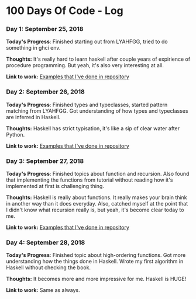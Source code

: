 # 100 Days Of Code - Log

### Day 1: September 25, 2018

**Today's Progress**: Finished starting out from LYAHFGG, tried to do something in ghci env.

**Thoughts:** It's really hard to learn haskell after couple years of expirience of procedure programming. 
But yeah, it's also very interesting at all.

**Link to work:** [Examples that I've done in repository](https://github.com/vsmaxim/100-days-of-code)


### Day 2: September 26, 2018

**Today's Progress**: Finished types and typeclasses, started pattern matching from LYAHFGG. Got understanding of how 
types and typeclasses are inferred in Haskell.

**Thoughts:** Haskell has strict typisation, it's like a sip of clear water after Python.

**Link to work:** [Examples that I've done in repository](https://github.com/vsmaxim/100-days-of-code)

### Day 3: September 27, 2018

**Today's Progress**: Finished topics about function and recursion. Also found that implementing the functions
from tutorial without reading how it's implemented at first is challenging thing. 

**Thoughts:** Haskell is really about functions. It really makes your brain think in another way than it does everyday.
Also, catched myself at the point that I didn't know what recursion really is, but yeah, it's become clear today to me.

**Link to work:** [Examples that I've done in repository](https://github.com/vsmaxim/100-days-of-code)


### Day 4: September 28, 2018

**Today's Progress**: Finished topic about high-ordering functions. Got more understanding how the things done in Haskell.
Wrote my first algorithm in Haskell without checking the book.

**Thoughts:** It becomes more and more impressive for me. Haskell is HUGE!

**Link to work:** Same as always.